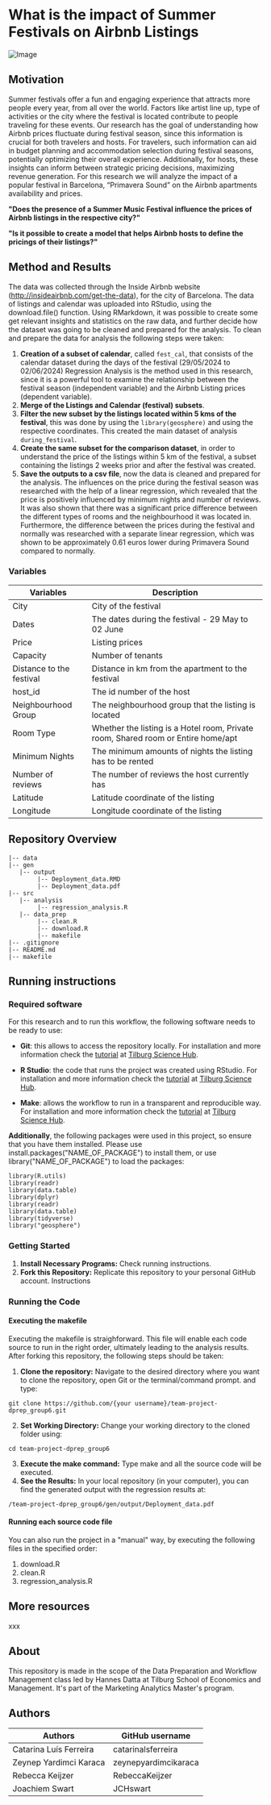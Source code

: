 # What is the impact of Summer Festivals on Airbnb Listings

![Image](https://support.musicgateway.com/wp-content/uploads/2023/04/rawImage-scaled.jpg)

## Motivation
Summer festivals offer a fun and engaging experience that attracts more people every year, from all over the world. Factors like artist line up, type of activities or the city where the festival is located contribute to people traveling for these events. 
Our research has the goal of understanding how Airbnb prices fluctuate during festival season, since this information is crucial for both travelers and hosts. For travelers, such information can aid in budget planning and accommodation selection during festival seasons, potentially optimizing their overall experience. Additionally, for hosts, these insights can inform between strategic pricing decisions, maximizing revenue generation. 
For this research we will analyze the impact of a popular festival in Barcelona, “Primavera Sound” on the Airbnb apartments availability and prices.

**"Does the presence of a Summer Music Festival influence the prices of Airbnb listings in the respective city?"**

**"Is it possible to create a model that helps Airbnb hosts to define the pricings of their listings?"**

## Method and Results
The data was collected through the Inside Airbnb website (http://insideairbnb.com/get-the-data), for the city of Barcelona. The data of listings and calendar was uploaded into RStudio, using the download.file() function.
Using RMarkdown, it was possible to create some get relevant insights and statistics on the raw data, and further decide how the dataset was going to be cleaned and prepared for the analysis.
To clean and prepare the data for analysis the following steps were taken:
1. **Creation of a subset of calendar**, called ```fest_cal```, that consists of the calendar dataset during the days of the festival (29/05/2024 to 02/06/2024)
Regression Analysis is the method used in this research, since it is a powerful tool to examine the relationship between the festival season (independent variable) and the Airbnb Listing prices (dependent variable).
2. **Merge of the Listings and Calendar (festival) subsets**.
3. **Filter the new subset by the listings located within 5 kms of the festival**, this was done by using the ```library(geosphere)``` and using the respective coordinates. This created the main dataset of analysis ```during_festival```.
4. **Create the same subset for the comparison dataset**, in order to understand the price of the listings within 5 km of the festival, a subset containing the listings 2 weeks prior and after the festival was created.
5. **Save the outputs to a csv file**, now the data is cleaned and prepared for the analysis.
The influences on the price during the festival season was researched with the help of a linear regression, which revealed that the price is positively influenced by minimum nights and number of reviews. It was also shown that there was a significant price difference between the different types of rooms and the neighbourhood it was located in. Furthermore, the difference between the prices during the festival and normally was researched with a separate linear regression, which was shown to be approximately 0.61 euros lower during Primavera Sound compared to normally. 

### Variables

| Variables | Description |
|----------|----------|
| City   | City of the festival   |
| Dates    | The dates during the festival - 29 May to 02 June   |
| Price    | Listing prices   |
| Capacity    | Number of tenants   |
| Distance to the festival    | Distance in km from the apartment to the festival   |
| host_id    | The id number of the host   |
| Neighbourhood Group    | The neighbourhood group that the listing is located  |
| Room Type    | Whether the listing is a Hotel room, Private room, Shared room or Entire home/apt  |
| Minimum Nights    | The minimum amounts of nights the listing has to be rented  |
| Number of reviews    | The number of reviews the host currently has  |
| Latitude    | Latitude coordinate of the listing   |
| Longitude    | Longitude coordinate of the listing  |



## Repository Overview

```{r}
|-- data
|-- gen
   |-- output
        |-- Deployment_data.RMD
        |-- Deployment_data.pdf
|-- src
   |-- analysis
        |-- regression_analysis.R
   |-- data_prep
        |-- clean.R
        |-- download.R
        |-- makefile
|-- .gitignore
|-- README.md
|-- makefile

```
## Running instructions

### Required software
For this research and to run this workflow, the following software needs to be ready to use:

+ **Git**: this allows to access the repository locally. For installation and more information check the [tutorial](https://tilburgsciencehub.com/topics/automation/version-control/start-git/git/) at [Tilburg Science Hub](https://tilburgsciencehub.com).
   
+ **R Studio**: the code that runs the project was created using RStudio. For installation and more information check the [tutorial](https://tilburgsciencehub.com/topics/computer-setup/software-installation/rstudio/r/) at [Tilburg Science Hub](https://tilburgsciencehub.com).
   
+ **Make**: allows the workflow to run in a transparent and reproducible way. For installation and more information check the [tutorial](https://tilburgsciencehub.com/topics/automation/automation-tools/makefiles/make/) at [Tilburg Science Hub](https://tilburgsciencehub.com).

**Additionally**, the following packages were used in this project, so ensure that you have them installed. Please use install.packages("NAME_OF_PACKAGE") to install them, or use library("NAME_OF_PACKAGE") to load the packages:

```{r}
library(R.utils)
library(readr)
library(data.table)
library(dplyr)
library(readr)
library(data.table)
library(tidyverse)
library("geosphere")
```
### Getting Started

1. **Install Necessary Programs:** Check running instructions.
2. **Fork this Repository:** Replicate this repository to your personal GitHub account.
Instructions

### Running the Code
#### Executing the makefile
Executing the makefile is straighforward. This file will enable each code source to run in the right order, ultimately leading to the analysis results. After forking this repository, the following steps should be taken:
1. **Clone the repository:** Navigate to the desired directory where you want to clone the repository, open Git or the terminal/command prompt. and type:
```{r}
git clone https://github.com/{your username}/team-project-dprep_group6.git
```
2. **Set Working Directory:** Change your working directory to the cloned folder using:
```{r}
cd team-project-dprep_group6
```
3. **Execute the make command:** Type make and all the source code will be executed.
4. **See the Results:** In your local repository (in your computer), you can find the generated output with the regression results at:
```{r}
/team-project-dprep_group6/gen/output/Deployment_data.pdf
```
#### Running each source code file
You can also run the project in a "manual" way, by executing the following files in the specified order:
1. download.R
2. clean.R
3. regression_analysis.R

## More resources
xxx

## About
This repository is made in the scope of the Data Preparation and Workflow Management class led by Hannes Datta at Tilburg School of Economics and Management. It's part of the Marketing Analytics Master's program.

## Authors
| Authors | GitHub username |
|----------|----------|
| Catarina Luís Ferreira   | catarinalsferreira   |
| Zeynep Yardimci Karaca    | zeynepyardimcikaraca   |
| Rebecca Keijzer| RebeccaKeijzer   |
| Joachiem Swart    | JCHswart |










